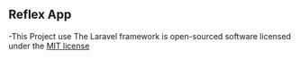 ## Reflex App


-This Project use The Laravel framework is open-sourced software licensed under the [MIT license](http://opensource.org/licenses/MIT)
